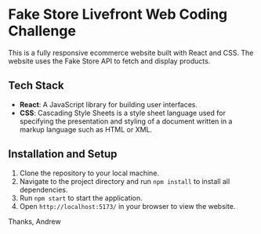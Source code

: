 # Fake Store Livefront Web Coding Challenge 

This is a fully responsive ecommerce website built with React and CSS. The website uses the Fake Store API to fetch and display products.


## Tech Stack

- **React**: A JavaScript library for building user interfaces.
- **CSS**: Cascading Style Sheets is a style sheet language used for specifying the presentation and styling of a document written in a markup language such as HTML or XML.

## Installation and Setup
1. Clone the repository to your local machine.
2. Navigate to the project directory and run `npm install` to install all dependencies.
3. Run `npm start` to start the application.
4. Open `http://localhost:5173/` in your browser to view the website.


Thanks,
Andrew